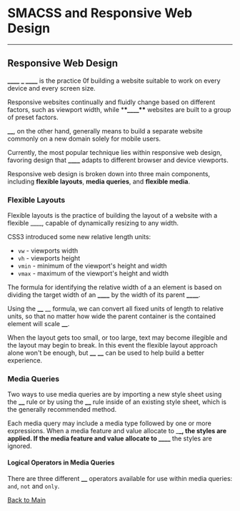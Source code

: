 # SMACSS and Responsive Web Design

---

## Responsive Web Design

**\_\_\_\_** **\_ \_\_\_\_** is the practice 0f building a website suitable to work on every device and every screen size.

Responsive websites continually and fluidly change based on different factors, such as viewport width, while \***\*\_\_\_\_\*\*** websites are built to a group of preset factors.

**\_\_**, on the other hand, generally means to build a separate website commonly on a new domain solely for mobile users.

Currently, the most popular technique lies within responsive web design, favoring design that **\_\_\_\_** adapts to different browser and device viewports.

Responsive web design is broken down into three main components, including **flexible layouts**, **media queries**, and **flexible media**.

### Flexible Layouts

Flexible layouts is the practice of building the layout of a website with a flexible \_\_\_\_, capable of dynamically resizing to any width.

CSS3 introduced some new relative length units:

- `vw` - viewports width
- `vh` - viewports height
- `vmin` - minimum of the viewport's height and width
- `vmax` - maximum of the viewport's height and width

The formula for identifying the relative width of a an element is based on dividing the target width of an **\_\_\_\_** by the width of its parent **\_\_\_\_**.

Using the **\_\_** \_\_ formula, we can convert all fixed units of length to relative units, so that no matter how wide the parent container is the contained element will scale **\_\_**.

When the layout gets too small, or too large, text may become illegible and the layout may begin to break. In this event the flexible layout approach alone won't be enough, but **\_\_** **\_\_** can be used to help build a better experience.

### Media Queries

Two ways to use media queries are by importing a new style sheet using the **\_\_** rule or by using the **\_\_** rule inside of an existing style sheet, which is the generally recommended method.

Each media query may include a media type followed by one or more expressions. When a media feature and value allocate to \_**\_, the styles are applied. If the media feature and value allocate to \_\_\_\_** the styles are ignored.

#### Logical Operators in Media Queries

There are three different **\_\_** operators available for use within media queries: `and`, `not` and `only`.

[Back to Main](../README.md)
